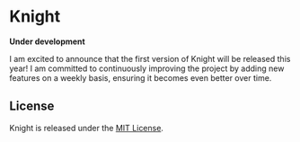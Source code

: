 # Knight
**Under development**

I am excited to announce that the first version of Knight will be released this year! I am committed to continuously improving the project by adding new features on a weekly basis, ensuring it becomes even better over time.

## License
Knight is released under the [MIT License](https://github.com/MartvdZalm/Knight/blob/master/LICENSE).
